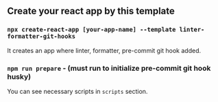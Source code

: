 ## Create your react app by this template 

### `npx create-react-app [your-app-name] --template linter-formatter-git-hooks`



It creates an app where linter, formatter, pre-commit git hook added.


### `npm run prepare` - (must run to initialize pre-commit git hook husky)


You can see necessary scripts in `scripts` section.


